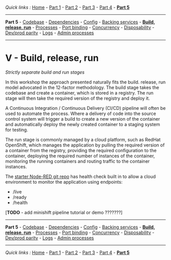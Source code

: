 *Quick links :*
[Home](/README.md) - [Part 1](../part1/README.md) - [Part 2](../part2/README.md) - [Part 3](../part3/README.md) - [Part 4](../part4/README.md) - [**Part 5**](../part5/README.md)
***
**Part 5** - [Codebase](CODEBASE.md) - [Dependencies](DEPENDENCIES.md) - [Config](CONFIG.md) - [Backing services](BACKING.md) - [**Build, release, run**](BUILD.md) - [Processes](PROCESSES.md) - [Port binding](PORT.md) - [Concurrency](CONCURRENCY.md) - [Disposability](DISPOSABILITY.md) - [Dev/prod parity](PARITY.md) - [Logs](LOGS.md) - [Admin processes](ADMIN.md)
***

# V - Build, release, run

*Strictly separate build and run stages*

In this workshop the approach presented naturally fits the build. release, run model advocated in the 12-factor methodology.  The build stage takes the codebase and create a container, which is stored in a registry.  The run stage will then take the required version of the registry and deploy it.

A Continuous Integration / Continuous Delivery (CI/CD) pipeline will often be used to automate the process.  Where a delivery of code into the source control system will trigger a build to create a new version of the container and automatically deploy the newly created container to a staging system for testing.

The run stage is commonly managed by a cloud platform, such as RedHat OpenShift, which manages the application by pulling the required version of a container from the registry, providing the required configuration to the container, deploying the required number of instances of the container, monitoring the running containers and routing traffic to the container instances.

The [starter Node-RED git repo](https://github.com/binnes/Node-RED-Docker) has health check built in to allow a cloud environment to monitor the application using endpoints:

- /live
- /ready
- /health

[**TODO** - add minishift pipeline tutorial or demo ???????]

***
**Part 5** - [Codebase](CODEBASE.md) - [Dependencies](DEPENDENCIES.md) - [Config](CONFIG.md) - [Backing services](BACKING.md) - [**Build, release, run**](BUILD.md) - [Processes](PROCESSES.md) - [Port binding](PORT.md) - [Concurrency](CONCURRENCY.md) - [Disposability](DISPOSABILITY.md) - [Dev/prod parity](PARITY.md) - [Logs](LOGS.md) - [Admin processes](ADMIN.md)
***
*Quick links :*
[Home](/README.md) - [Part 1](../part1/README.md) - [Part 2](../part2/README.md) - [Part 3](../part3/README.md) - [Part 4](../part4/README.md) - [**Part 5**](../part5/README.md)
